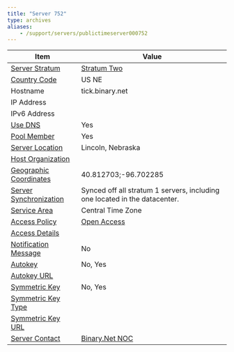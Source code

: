 ```yaml
---
title: "Server 752"
type: archives
aliases:
    - /support/servers/publictimeserver000752
---
```


| Item | Value |
| ----- | ----- |
| [Server Stratum](/support/servers/serverstratum) | [Stratum Two](/support/servers/stratumtwotimeservers) |
| [Country Code](/support/servers/countrycode) | US NE |
| Hostname |  tick.binary.net  |
| IP Address |  |
| IPv6 Address | |
| [Use DNS](/support/servers/usedns) | Yes |
| [Pool Member](/support/servers/poolmember) | Yes |
| [Server Location](/support/servers/serverlocation) |  Lincoln, Nebraska |
| [Host Organization](/support/servers/hostorganization) | |
| [ Geographic Coordinates](/support/servers/geographiccoordinates) |  40.812703;-96.702285  |
| [Server Synchronization](/support/servers/serversynchronization) |  Synced off all stratum 1 servers, including one located in the datacenter. |
| [Service Area](/support/servers/servicearea) |  Central Time Zone |
| [Access Policy](/support/servers/accesspolicy) | [Open Access](/support/servers/openaccess) |
| [Access Details](/support/servers/accessdetails) |  |
| [Notification Message](/support/servers/notificationmessage) | No |
| [Autokey](/support/servers/autokey) | No, Yes |
| [Autokey URL](/support/servers/autokeyurl) | |
| [Symmetric Key](/support/servers/symmetrickey) | No, Yes |
| [Symmetric Key Type](/support/servers/symmetrickeytype) | |
| [Symmetric Key URL](/support/servers/symmetrickeyurl) | |
| [Server Contact](/support/servers/servercontact) | [Binary.Net NOC](mailto:ntp@binary.net) |
